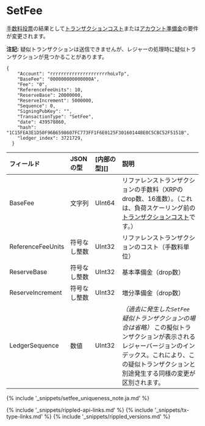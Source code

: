 # SetFee

[手数料投票](fee-voting.html)の結果として[トランザクションコスト](transaction-cost.html)または[アカウント準備金](reserves.html)の要件が変更されます。

**注記:** 疑似トランザクションは送信できませんが、レジャーの処理時に疑似トランザクションが見つかることがあります。

```
{
    "Account": "rrrrrrrrrrrrrrrrrrrrrhoLvTp",
    "BaseFee": "000000000000000A",
    "Fee": "0",
    "ReferenceFeeUnits": 10,
    "ReserveBase": 20000000,
    "ReserveIncrement": 5000000,
    "Sequence": 0,
    "SigningPubKey": "",
    "TransactionType": "SetFee",
    "date": 439578860,
    "hash": "1C15FEA3E1D50F96B6598607FC773FF1F6E0125F30160144BE0C5CBC52F5151B",
    "ledger_index": 3721729,
  }
```

| フィールド        | JSONの型          | [内部の型][]      | 説明               |
|:------------------|:-----------------|:------------------|:------------------|
| BaseFee | 文字列 | UInt64 | リファレンストランザクションの手数料（XRPのdrop数、16進数）。（これは、負荷スケーリング前の[トランザクションコスト](transaction-cost.html)です。） |
| ReferenceFeeUnits | 符号なし整数 | UInt32 | リファレンストランザクションのコスト（手数料単位） |
| ReserveBase | 符号なし整数 | UInt32 | 基本準備金（drop数） |
| ReserveIncrement | 符号なし整数 | UInt32 | 増分準備金（drop数） |
| LedgerSequence | 数値 | UInt32 | _（過去に発生した`SetFee`疑似トランザクションの場合は省略）_ この擬似トランザクションが表示されるレジャーバージョンのインデックス。これにより、この疑似トランザクションと別途発生する同様の変更が区別されます。 |

{% include '_snippets/setfee_uniqueness_note.ja.md' %}

<!--{# common link defs #}-->
{% include '_snippets/rippled-api-links.md' %}
{% include '_snippets/tx-type-links.md' %}
{% include '_snippets/rippled_versions.md' %}
